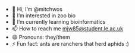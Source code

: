 - 👋 Hi, I’m @mitchwos
- 👀 I’m interested in zoo bio
- 🌱 I’m currently learning bioinformatics
- 📫 How to reach me mjw85@student.le.ac.uk
- 😄 Pronouns: they/them
- ⚡ Fun fact: ants are ranchers that herd aphids :) 

<!---
mitchwos/mitchwos is a ✨ special ✨ repository because its `README.md` (this file) appears on your GitHub profile.
You can click the Preview link to take a look at your changes.
--->
